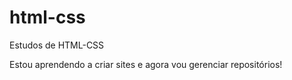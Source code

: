 # html-css
 Estudos de HTML-CSS

 Estou aprendendo a criar sites e agora vou gerenciar repositórios!
